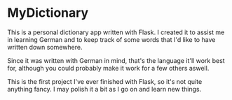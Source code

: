 MyDictionary
============

This is a personal dictionary app written with Flask. I created it to assist me in learning German and to keep track of some words that I'd like to have written down somewhere.

Since it was written with German in mind, that's the language it'll work best for, although you could probably make it work for a few others aswell.

This is the first project I've ever finished with Flask, so it's not quite anything fancy. I may polish it a bit as I go on and learn new things.
